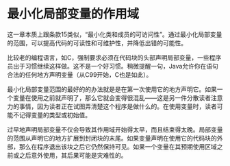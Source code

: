 # 最小化局部变量的作用域

这一章本质上跟条款15类似，“最小化类和成员的可访问性”。通过最小化局部变量的范围，可以提高代码的可读性和可维护性，并降低出错的可能性。

比较老的编程语言，如C，强制要求必须在代码块的头部声明局部变量，一些程序员出于习惯继续这样做。这不是一个好习惯。稍微提醒一句，Java允许你在语句合法的任何地方声明变量（从C99开始，C也是如此）。

最小化局部变量范围的最好的的办法就是是在第一次使用它的地方声明它。如果一个变量在使用之前就声明了，那么它就会变得很混乱——这是另一件分散读者注意力的事情，因为读者正在试图弄清楚这个程序是做什么的。在使用变量时，读者可能不记得变量的类型或初始值。

过早地声明局部变量不仅会导致其作用域开始得太早，而且结束得太晚。局部变量的范围从声明它的地方扩展到封闭块的末尾。如果变量声明在使用它的代码块的外部，那么在程序退出该块之后它仍然保持可见。如果一个变量在其预期使用区域之前或之后意外使用，其后果可能是灾难性的。

